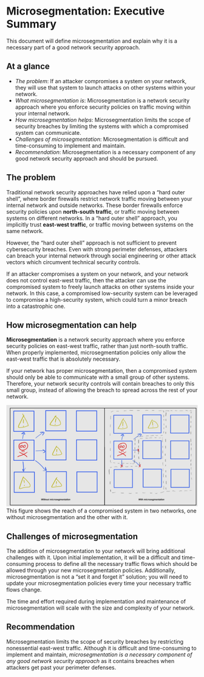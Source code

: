 # Microsegmentation: Executive Summary

This document will define microsegmentation and explain why it is a necessary part of a good network security approach.


## At a glance

* _The problem_: If an attacker compromises a system on your network, they will use that system to launch attacks on other systems within your network. 
* _What microsegmentation is_: Microsegmentation is a network security approach where you enforce security policies on traffic moving within your internal network.
* _How microsegmentation helps_: Microsegmentation limits the scope of security breaches by limiting the systems with which a compromised system can communicate.
* _Challenges of microsegmentation_: Microsegmentation is difficult and time-consuming to implement and maintain.
* _Recommendation_: Microsegmentation is a necessary component of any good network security approach and should be pursued.


## The problem

Traditional network security approaches have relied upon a “hard outer shell”, where border firewalls restrict network traffic moving between your internal network and outside networks. These border firewalls enforce security policies upon **north-south traffic**, or traffic moving between systems on different networks. In a “hard outer shell” approach, you implicitly trust **east-west traffic**, or traffic moving between systems on the same network.

However, the “hard outer shell” approach is not sufficient to prevent cybersecurity breaches. Even with strong perimeter defenses, attackers can breach your internal network through social engineering or other attack vectors which circumvent technical security controls.

If an attacker compromises a system on your network, and your network does not control east-west traffic, then the attacker can use the compromised system to freely launch attacks on other systems inside your network. In this case, a compromised low-security system can be leveraged to compromise a high-security system, which could turn a minor breach into a catastrophic one.


## How microsegmentation can help

**Microsegmentation** is a network security approach where you enforce security policies on east-west traffic, rather than just north-south traffic. When properly implemented, microsegmentation policies only allow the east-west traffic that is absolutely necessary.

If your network has proper microsegmentation, then a compromised system should only be able to communicate with a small group of other systems. Therefore, your network security controls will contain breaches to only this small group, instead of allowing the breach to spread across the rest of your network.



![Microsegmentation Contains Breaches](images/microsegmentation_diagram.jpg "Networks with microsegmentation can limit the reach of a compromised system.")
This figure shows the reach of a compromised system in two networks, one without microsegmentation and the other with it.


## Challenges of microsegmentation

The addition of microsegmentation to your network will bring additional challenges with it. Upon initial implementation, it will be a difficult and time-consuming process to define all the necessary traffic flows which should be allowed through your new microsegmentation policies. Additionally, microsegmentation is not a “set it and forget it” solution; you will need to update your microsegmentation policies every time your necessary traffic flows change.

The time and effort required during implementation and maintenance of microsegmentation will scale with the size and complexity of your network.


## Recommendation

Microsegmentation limits the scope of security breaches by restricting nonessential east-west traffic. Although it is difficult and time-consuming to implement and maintain, _microsegmentation is a necessary component of any good network security approach_ as it contains breaches when attackers get past your perimeter defenses.
